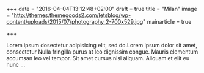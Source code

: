 +++
date = "2016-04-04T13:12:48+02:00"
draft = true
title = "Milan"
image = "http://themes.themegoods2.com/letsblog/wp-content/uploads/2015/07/photography_2-700x529.jpg"
mainarticle = true

+++

Lorem ipsum dosectetur adipisicing elit, sed do.Lorem ipsum dolor sit amet, consectetur Nulla fringilla purus at leo dignissim congue. Mauris elementum accumsan leo vel tempor. Sit amet cursus nisl aliquam. Aliquam et elit eu nunc …